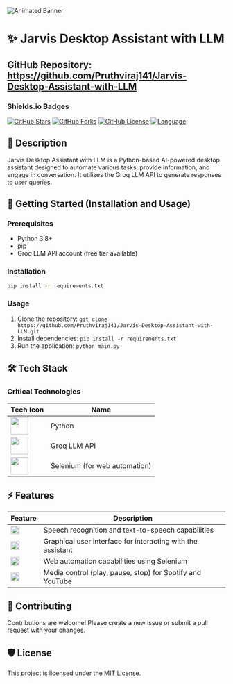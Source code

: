 ![Animated Banner](https://capsule-render.vercel.app/api?type=soft&color=auto&height=250&section=header&text=https%3A%2F%2Fgithub.com%2FPruthviraj141%2FJarvis-Desktop-Assistant-with-LLM&fontSize=45&fontAlignY=40&animation=slideIn)

# ✨ Jarvis Desktop Assistant with LLM
## GitHub Repository: https://github.com/Pruthviraj141/Jarvis-Desktop-Assistant-with-LLM

### Shields.io Badges
[![GitHub Stars](https://img.shields.io/github/stars/Pruthviraj141/https://github.com/Pruthviraj141/Jarvis-Desktop-Assistant-with-LLM?style=for-the-badge)](https://github.com/Pruthviraj141/https://github.com/Pruthviraj141/Jarvis-Desktop-Assistant-with-LLM)
[![GitHub Forks](https://img.shields.io/github/forks/Pruthviraj141/https://github.com/Pruthviraj141/Jarvis-Desktop-Assistant-with-LLM?style=for-the-badge)](https://github.com/Pruthviraj141/https://github.com/Pruthviraj141/Jarvis-Desktop-Assistant-with-LLM)
[![GitHub License](https://img.shields.io/github/license/Pruthviraj141/https://github.com/Pruthviraj141/Jarvis-Desktop-Assistant-with-LLM?style=for-the-badge)](https://github.com/Pruthviraj141/https://github.com/Pruthviraj141/Jarvis-Desktop-Assistant-with-LLM)
[![Language](https://img.shields.io/badge/Language-python-blue?style=for-the-badge)](https://github.com/Pruthviraj141/https://github.com/Pruthviraj141/Jarvis-Desktop-Assistant-with-LLM)

## 📝 Description
Jarvis Desktop Assistant with LLM is a Python-based AI-powered desktop assistant designed to automate various tasks, provide information, and engage in conversation. It utilizes the Groq LLM API to generate responses to user queries.

## 🚀 Getting Started (Installation and Usage)
### Prerequisites
* Python 3.8+
* pip
* Groq LLM API account (free tier available)

### Installation
```bash
pip install -r requirements.txt
```

### Usage
1. Clone the repository: `git clone https://github.com/Pruthviraj141/Jarvis-Desktop-Assistant-with-LLM.git`
2. Install dependencies: `pip install -r requirements.txt`
3. Run the application: `python main.py`

## 🛠️ Tech Stack
### Critical Technologies
| Tech Icon | Name |
| --- | --- |
| <img src="https://skillicons.dev/icons?i=py" width="40" /> | Python |
| <img src="https://skillicons.dev/icons?i=groq" width="40" /> | Groq LLM API |
| <img src="https://skillicons.dev/icons?i=selenium" width="40" /> | Selenium (for web automation) |

## ⚡ Features
| Feature | Description |
| --- | --- |
| <img src="https://skillicons.dev/icons?i=mic" width="20" /> | Speech recognition and text-to-speech capabilities |
| <img src="https://skillicons.dev/icons?i=gui" width="20" /> | Graphical user interface for interacting with the assistant |
| <img src="https://skillicons.dev/icons?i=web" width="20" /> | Web automation capabilities using Selenium |
| <img src="https://skillicons.dev/icons?i=media" width="20" /> | Media control (play, pause, stop) for Spotify and YouTube |

## 🤝 Contributing
Contributions are welcome! Please create a new issue or submit a pull request with your changes.

## 🛡️ License
This project is licensed under the [MIT License](https://github.com/Pruthviraj141/Jarvis-Desktop-Assistant-with-LLM/blob/main/LICENSE).



